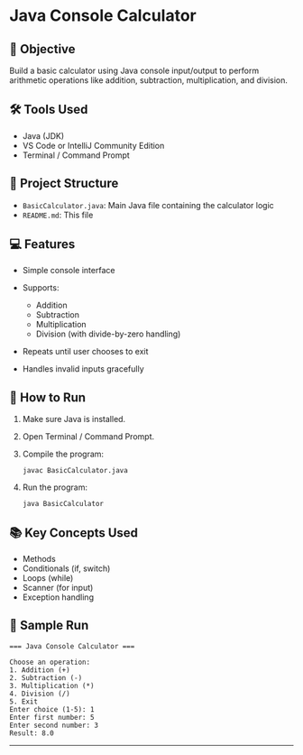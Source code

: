 # Java Console Calculator

## 📌 Objective

Build a basic calculator using Java console input/output to perform arithmetic operations like addition, subtraction, multiplication, and division.

## 🛠 Tools Used

* Java (JDK)
* VS Code or IntelliJ Community Edition
* Terminal / Command Prompt

## 📂 Project Structure

* `BasicCalculator.java`: Main Java file containing the calculator logic
* `README.md`: This file

## 💻 Features

* Simple console interface
* Supports:

  * Addition
  * Subtraction
  * Multiplication
  * Division (with divide-by-zero handling)
* Repeats until user chooses to exit
* Handles invalid inputs gracefully

## 🚀 How to Run

1. Make sure Java is installed.
2. Open Terminal / Command Prompt.
3. Compile the program:

   ```
   javac BasicCalculator.java
   ```
4. Run the program:

   ```
   java BasicCalculator
   ```

## 📚 Key Concepts Used

* Methods
* Conditionals (if, switch)
* Loops (while)
* Scanner (for input)
* Exception handling

## 🧪 Sample Run

```
=== Java Console Calculator ===

Choose an operation:
1. Addition (+)
2. Subtraction (-)
3. Multiplication (*)
4. Division (/)
5. Exit
Enter choice (1-5): 1
Enter first number: 5
Enter second number: 3
Result: 8.0
```

---
